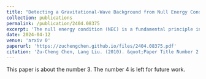 ```yaml
---
title: "Detecting a Gravitational-Wave Background from Null Energy Condition Violation-Prospects for Taiji"
collection: publications
permalink: /publication/2404.08375
excerpt: 'The null energy condition (NEC) is a fundamental principle in general relativity, and its violation could leave discernible signatures in gravitational waves (GWs). A violation of the NEC during the primordial era would imprint a blue-tilted spectrum on the stochastic gravitational wave background (SGWB) at nanohertz frequencies, potentially accounting for the recently detected signal by pulsar timing arrays. Remarkably, models of NEC violation during inflation also predict a nearly scale-invariant GW spectrum in the millihertz frequency range, which could be detectable by upcoming space-based GW detectors such as Taiji. The observation of this distinctive spectrum would provide compelling evidence for new physics beyond the standard cosmological paradigm. In this study, we explore Taiji's ability to detect an SGWB arising from NEC violation during inflation, considering various foregrounds and noise sources, including an extragalactic foreground from binary black hole mergers throughout the universe, a galactic foreground from white dwarf binaries, and the intrinsic noise of the Taiji detector. Employing comprehensive Bayesian parameter estimation techniques to analyze simulated Taiji data, we demonstrate a remarkable precision improvement of three orders of magnitude compared to the NANOGrav 15-year data set for measuring the tensor power spectrum amplitude, $P_{T,2}$, during the second inflationary stage. This substantial enhancement in measurement capabilities underscores Taiji's potential as a powerful probe for investigating the NEC violation in the early Universe.'
date: 2024-04-12
venue: 'arxiv 0'
paperurl: 'https://zuchengchen.github.io/files/2404.08375.pdf'
citation: 'Zu-Cheng Chen, Lang Liu. (2010). &quot;Paper Title Number 2.&quot; <i>Journal 1</i>. 1(2).'
---
```

This paper is about the number 3. The number 4 is left for future work.
